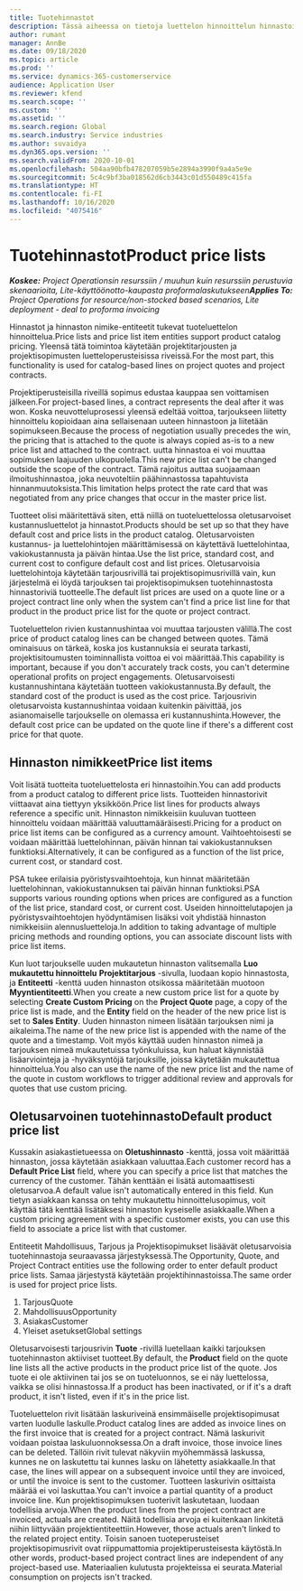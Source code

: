 ```yaml
---
title: Tuotehinnastot
description: Tässä aiheessa on tietoja luettelon hinnoittelun hinnastoista, joita käytetään projektitarjouksissa ja sopimuksissa.
author: rumant
manager: AnnBe
ms.date: 09/18/2020
ms.topic: article
ms.prod: ''
ms.service: dynamics-365-customerservice
audience: Application User
ms.reviewer: kfend
ms.search.scope: ''
ms.custom: ''
ms.assetid: ''
ms.search.region: Global
ms.search.industry: Service industries
ms.author: suvaidya
ms.dyn365.ops.version: ''
ms.search.validFrom: 2020-10-01
ms.openlocfilehash: 504aa90bfb478207059b5e2894a3990f9a4a5e9e
ms.sourcegitcommit: 5c4c9bf3ba018562d6cb3443c01d550489c415fa
ms.translationtype: HT
ms.contentlocale: fi-FI
ms.lasthandoff: 10/16/2020
ms.locfileid: "4075416"
---
```

# <a name="product-price-lists"></a><span data-ttu-id="65962-103">Tuotehinnastot</span><span class="sxs-lookup"><span data-stu-id="65962-103">Product price lists</span></span>

<span data-ttu-id="65962-104">_**Koskee:** Project Operationsin resurssiin / muuhun kuin resurssiin perustuvia skenaarioita, Lite-käyttöönotto-kaupasta proformalaskutukseen_</span><span class="sxs-lookup"><span data-stu-id="65962-104">_**Applies To:** Project Operations for resource/non-stocked based scenarios, Lite deployment - deal to proforma invoicing_</span></span>

<span data-ttu-id="65962-105">Hinnastot ja hinnaston nimike-entiteetit tukevat tuoteluettelon hinnoittelua.</span><span class="sxs-lookup"><span data-stu-id="65962-105">Price lists and price list item entities support product catalog pricing.</span></span> <span data-ttu-id="65962-106">Yleensä tätä toimintoa käytetään projektitarjousten ja projektisopimusten luetteloperusteisissa riveissä.</span><span class="sxs-lookup"><span data-stu-id="65962-106">For the most part, this functionality is used for catalog-based lines on project quotes and project contracts.</span></span>

<span data-ttu-id="65962-107">Projektiperusteisilla riveillä sopimus edustaa kauppaa sen voittamisen jälkeen.</span><span class="sxs-lookup"><span data-stu-id="65962-107">For project-based lines, a contract represents the deal after it was won.</span></span> <span data-ttu-id="65962-108">Koska neuvotteluprosessi yleensä edeltää voittoa, tarjoukseen liitetty hinnoittelu kopioidaan aina sellaisenaan uuteen hinnastoon ja liitetään sopimukseen.</span><span class="sxs-lookup"><span data-stu-id="65962-108">Because the process of negotiation usually precedes the win, the pricing that is attached to the quote is always copied as-is to a new price list and attached to the contract.</span></span> <span data-ttu-id="65962-109">uutta hinnastoa ei voi muuttaa sopimuksen laajuuden ulkopuolella.</span><span class="sxs-lookup"><span data-stu-id="65962-109">This new price list can't be changed outside the scope of the contract.</span></span> <span data-ttu-id="65962-110">Tämä rajoitus auttaa suojaamaan ilmoitushinnastoa, joka neuvoteltiin päähinnastossa tapahtuvista hinnanmuutoksista.</span><span class="sxs-lookup"><span data-stu-id="65962-110">This limitation helps protect the rate card that was negotiated from any price changes that occur in the master price list.</span></span>

<span data-ttu-id="65962-111">Tuotteet olisi määritettävä siten, että niillä on tuoteluettelossa oletusarvoiset kustannusluettelot ja hinnastot.</span><span class="sxs-lookup"><span data-stu-id="65962-111">Products should be set up so that they have default cost and price lists in the product catalog.</span></span> <span data-ttu-id="65962-112">Oletusarvoisten kustannus- ja luettelohintojen määrittämisessä on käytettävä luettelohintaa, vakiokustannusta ja päivän hintaa.</span><span class="sxs-lookup"><span data-stu-id="65962-112">Use the list price, standard cost, and current cost to configure default cost and list prices.</span></span> <span data-ttu-id="65962-113">Oletusarvoisia luettelohintoja käytetään tarjousrivillä tai projektisopimusrivillä vain, kun järjestelmä ei löydä tarjouksen tai projektisopimuksen tuotehinnastosta hinnastoriviä tuotteelle.</span><span class="sxs-lookup"><span data-stu-id="65962-113">The default list prices are used on a quote line or a project contract line only when the system can't find a price list line for that product in the product price list for the quote or project contract.</span></span>

<span data-ttu-id="65962-114">Tuoteluettelon rivien kustannushintaa voi muuttaa tarjousten välillä.</span><span class="sxs-lookup"><span data-stu-id="65962-114">The cost price of product catalog lines can be changed between quotes.</span></span> <span data-ttu-id="65962-115">Tämä ominaisuus on tärkeä, koska jos kustannuksia ei seurata tarkasti, projektisitoumusten toiminnallista voittoa ei voi määrittää.</span><span class="sxs-lookup"><span data-stu-id="65962-115">This capability is important, because if you don't accurately track costs, you can't determine operational profits on project engagements.</span></span> <span data-ttu-id="65962-116">Oletusarvoisesti kustannushintana käytetään tuotteen vakiokustannusta.</span><span class="sxs-lookup"><span data-stu-id="65962-116">By default, the standard cost of the product is used as the cost price.</span></span> <span data-ttu-id="65962-117">Tarjousrivin oletusarvoista kustannushintaa voidaan kuitenkin päivittää, jos asianomaiselle tarjoukselle on olemassa eri kustannushinta.</span><span class="sxs-lookup"><span data-stu-id="65962-117">However, the default cost price can be updated on the quote line if there's a different cost price for that quote.</span></span>

## <a name="price-list-items"></a><span data-ttu-id="65962-118">Hinnaston nimikkeet</span><span class="sxs-lookup"><span data-stu-id="65962-118">Price list items</span></span>

<span data-ttu-id="65962-119">Voit lisätä tuotteita tuoteluettelosta eri hinnastoihin.</span><span class="sxs-lookup"><span data-stu-id="65962-119">You can add products from a product catalog to different price lists.</span></span> <span data-ttu-id="65962-120">Tuotteiden hinnastorivit viittaavat aina tiettyyn yksikköön.</span><span class="sxs-lookup"><span data-stu-id="65962-120">Price list lines for products always reference a specific unit.</span></span> <span data-ttu-id="65962-121">Hinnaston nimikkeisiin kuuluvan tuotteen hinnoittelu voidaan määrittää valuuttamääräisesti.</span><span class="sxs-lookup"><span data-stu-id="65962-121">Pricing for a product on price list items can be configured as a currency amount.</span></span> <span data-ttu-id="65962-122">Vaihtoehtoisesti se voidaan määrittää luettelohinnan, päivän hinnan tai vakiokustannuksen funktioksi.</span><span class="sxs-lookup"><span data-stu-id="65962-122">Alternatively, it can be configured as a function of the list price, current cost, or standard cost.</span></span>

<span data-ttu-id="65962-123">PSA tukee erilaisia pyöristysvaihtoehtoja, kun hinnat määritetään luettelohinnan, vakiokustannuksen tai päivän hinnan funktioksi.</span><span class="sxs-lookup"><span data-stu-id="65962-123">PSA supports various rounding options when prices are configured as a function of the list price, standard cost, or current cost.</span></span> <span data-ttu-id="65962-124">Useiden hinnoittelutapojen ja pyöristysvaihtoehtojen hyödyntämisen lisäksi voit yhdistää hinnaston nimikkeisiin alennusluetteloja.</span><span class="sxs-lookup"><span data-stu-id="65962-124">In addition to taking advantage of multiple pricing methods and rounding options, you can associate discount lists with price list items.</span></span> 

<span data-ttu-id="65962-125">Kun luot tarjoukselle uuden mukautetun hinnaston valitsemalla **Luo mukautettu hinnoittelu** **Projektitarjous** -sivulla, luodaan kopio hinnastosta, ja **Entiteetti** -kenttä uuden hinnaston otsikossa määritetään muotoon **Myyntientiteetti**.</span><span class="sxs-lookup"><span data-stu-id="65962-125">When you create a new custom price list for a quote by selecting **Create Custom Pricing** on the **Project Quote** page, a copy of the price list is made, and the **Entity** field on the header of the new price list is set to **Sales Entity**.</span></span> <span data-ttu-id="65962-126">Uuden hinnaston nimeen lisätään tarjouksen nimi ja aikaleima.</span><span class="sxs-lookup"><span data-stu-id="65962-126">The name of the new price list is appended with the name of the quote and a timestamp.</span></span> <span data-ttu-id="65962-127">Voit myös käyttää uuden hinnaston nimeä ja tarjouksen nimeä mukautetuissa työnkuluissa, kun haluat käynnistää lisäarviointeja ja -hyväksyntöjä tarjouksille, joissa käytetään mukautettua hinnoittelua.</span><span class="sxs-lookup"><span data-stu-id="65962-127">You also can use the name of the new price list and the name of the quote in custom workflows to trigger additional review and approvals for quotes that use custom pricing.</span></span>

 
## <a name="default-product-price-list"></a><span data-ttu-id="65962-128">Oletusarvoinen tuotehinnasto</span><span class="sxs-lookup"><span data-stu-id="65962-128">Default product price list</span></span>
<span data-ttu-id="65962-129">Kussakin asiakastietueessa on **Oletushinnasto** -kenttä, jossa voit määrittää hinnaston, jossa käytetään asiakkaan valuuttaa.</span><span class="sxs-lookup"><span data-stu-id="65962-129">Each customer record has a **Default Price List** field, where you can specify a price list that matches the currency of the customer.</span></span> <span data-ttu-id="65962-130">Tähän kenttään ei lisätä automaattisesti oletusarvoa.</span><span class="sxs-lookup"><span data-stu-id="65962-130">A default value isn't automatically entered in this field.</span></span> <span data-ttu-id="65962-131">Kun tietyn asiakkaan kanssa on tehty mukautettu hinnoittelusopimus, voit käyttää tätä kenttää lisätäksesi hinnaston kyseiselle asiakkaalle.</span><span class="sxs-lookup"><span data-stu-id="65962-131">When a custom pricing agreement with a specific customer exists, you can use this field to associate a price list with that customer.</span></span>

<span data-ttu-id="65962-132">Entiteetit Mahdollisuus, Tarjous ja Projektisopimukset lisäävät oletusarvoisia tuotehinnastoja seuraavassa järjestyksessä.</span><span class="sxs-lookup"><span data-stu-id="65962-132">The Opportunity, Quote, and Project Contract entities use the following order to enter default product price lists.</span></span> <span data-ttu-id="65962-133">Samaa järjestystä käytetään projektihinnastoissa.</span><span class="sxs-lookup"><span data-stu-id="65962-133">The same order is used for project price lists.</span></span>

1.  <span data-ttu-id="65962-134">Tarjous</span><span class="sxs-lookup"><span data-stu-id="65962-134">Quote</span></span>
2.  <span data-ttu-id="65962-135">Mahdollisuus</span><span class="sxs-lookup"><span data-stu-id="65962-135">Opportunity</span></span>
3.  <span data-ttu-id="65962-136">Asiakas</span><span class="sxs-lookup"><span data-stu-id="65962-136">Customer</span></span>
4.  <span data-ttu-id="65962-137">Yleiset asetukset</span><span class="sxs-lookup"><span data-stu-id="65962-137">Global settings</span></span> 

<span data-ttu-id="65962-138">Oletusarvoisesti tarjousrivin **Tuote** -rivillä luetellaan kaikki tarjouksen tuotehinnaston aktiiviset tuotteet.</span><span class="sxs-lookup"><span data-stu-id="65962-138">By default, the **Product** field on the quote line lists all the active products in the product price list of the quote.</span></span> <span data-ttu-id="65962-139">Jos tuote ei ole aktiivinen tai jos se on tuoteluonnos, se ei näy luettelossa, vaikka se olisi hinnastossa.</span><span class="sxs-lookup"><span data-stu-id="65962-139">If a product has been inactivated, or if it's a draft product, it isn't listed, even if it's in the price list.</span></span> 

<span data-ttu-id="65962-140">Tuoteluettelon rivit lisätään laskuriveinä ensimmäiselle projektisopimusat varten luodulle laskulle.</span><span class="sxs-lookup"><span data-stu-id="65962-140">Product catalog lines are added as invoice lines on the first invoice that is created for a project contract.</span></span> <span data-ttu-id="65962-141">Nämä laskurivit voidaan poistaa laskuluonnoksessa.</span><span class="sxs-lookup"><span data-stu-id="65962-141">On a draft invoice, those invoice lines can be deleted.</span></span> <span data-ttu-id="65962-142">Tällöin rivit tulevat näkyviin myöhemmässä laskussa, kunnes ne on laskutettu tai kunnes lasku on lähetetty asiakkaalle.</span><span class="sxs-lookup"><span data-stu-id="65962-142">In that case, the lines will appear on a subsequent invoice until they are invoiced, or until the invoice is sent to the customer.</span></span> <span data-ttu-id="65962-143">Tuotteen laskurivin osittaista määrää ei voi laskuttaa.</span><span class="sxs-lookup"><span data-stu-id="65962-143">You can't invoice a partial quantity of a product invoice line.</span></span> <span data-ttu-id="65962-144">Kun projektisopimuksen tuoterivit laskutetaan, luodaan todellisia arvoja.</span><span class="sxs-lookup"><span data-stu-id="65962-144">When the product lines from the project contract are invoiced, actuals are created.</span></span> <span data-ttu-id="65962-145">Näitä todellisia arvoja ei kuitenkaan linkitetä niihin liittyvään projektientiteettiin.</span><span class="sxs-lookup"><span data-stu-id="65962-145">However, those actuals aren't linked to the related project entity.</span></span> <span data-ttu-id="65962-146">Toisin sanoen tuoteperusteiset projektisopimusrivit ovat riippumattomia projektiperusteisesta käytöstä.</span><span class="sxs-lookup"><span data-stu-id="65962-146">In other words, product-based project contract lines are independent of any project-based use.</span></span> <span data-ttu-id="65962-147">Materiaalien kulutusta projekteissa ei seurata.</span><span class="sxs-lookup"><span data-stu-id="65962-147">Material consumption on projects isn't tracked.</span></span>
